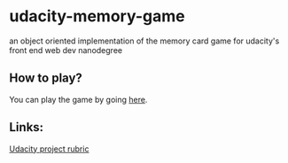 # udacity-memory-game
an object oriented implementation of the memory card game for udacity's front end web dev nanodegree

## How to play?
You can play the game by going [here](saarimz.github.io/udacity-memory-game/).

## Links:
[Udacity project rubric](https://review.udacity.com/#!/rubrics/591/view)

